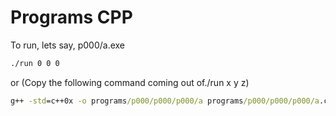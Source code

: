 # Programs CPP

To run, lets say, p000/a.exe


```cmd
./run 0 0 0
```

or (Copy the following command coming out of./run x y z)


```cmd
g++ -std=c++0x -o programs/p000/p000/p000/a programs/p000/p000/p000/a.cpp; start programs/p000/p000/p000/a.exe
```